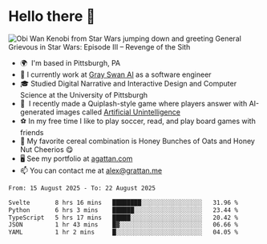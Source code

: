 <!--
**GameDog9988/GameDog9988** is a ✨ _special_ ✨ repository because its `README.md` (this file) appears on your GitHub profile.

Here are some ideas to get you started:

- 🔭 I’m currently working on ...
- 🌱 I’m currently learning ...
- 👯 I’m looking to collaborate on ...
- 🤔 I’m looking for help with ...
- 💬 Ask me about ...
- 📫 How to reach me: ...
- 😄 Pronouns: ...
- ⚡ Fun fact: ...
-->



Hello there 👋
==================================

![Obi Wan Kenobi from Star Wars jumping down and greeting General Grievous in Star Wars: Episode III – Revenge of the Sith](https://github.com/agrattan0820/agrattan0820/assets/51346343/689e56eb-29be-46a5-a079-28ea727b5f7e)


- 🌍  I'm based in Pittsburgh, PA
- 🦢  I currently work at [Gray Swan AI](https://www.grayswan.ai) as a software engineer
- 🎓  Studied Digital Narrative and Interactive Design and Computer Science at the University of Pittsburgh
- 👾  I recently made a Quiplash-style game where players answer with AI-generated images called [Artificial Unintelligence](https://github.com/agrattan0820/artificial-unintelligence)
- ⚽  In my free time I like to play soccer, read, and play board games with friends
- 🥣  My favorite cereal combination is Honey Bunches of Oats and Honey Nut Cheerios 😋
- 🖥️  See my portfolio at [agattan.com](http://agrattan.com/)
- 📫  You can contact me at [alex@grattan.me](mailto:alex@grattan.me)

<!--START_SECTION:waka-->

```txt
From: 15 August 2025 - To: 22 August 2025

Svelte       8 hrs 16 mins   ████████░░░░░░░░░░░░░░░░░   31.96 %
Python       6 hrs 3 mins    ██████░░░░░░░░░░░░░░░░░░░   23.44 %
TypeScript   5 hrs 17 mins   █████░░░░░░░░░░░░░░░░░░░░   20.42 %
JSON         1 hr 43 mins    █▓░░░░░░░░░░░░░░░░░░░░░░░   06.66 %
YAML         1 hr 2 mins     █░░░░░░░░░░░░░░░░░░░░░░░░   04.05 %
```

<!--END_SECTION:waka-->
